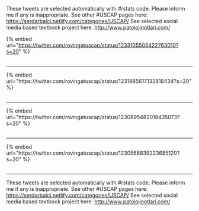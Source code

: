 

These tweets are selected automatically with #rstats code. Please inform me if any is inappropriate.
See other #USCAP pages here: https://serdarbalci.netlify.com/categories/USCAP/ 
See selected social media based textbook project here: http://www.patolojinotlari.com/

{% embed url="https://twitter.com/rovingatuscap/status/1233105503422763010?s=20" %}<br>
<br>
<hr>
{% embed url="https://twitter.com/rovingatuscap/status/1231985617132818434?s=20" %}<br>
<br>
<hr>
{% embed url="https://twitter.com/rovingatuscap/status/1230895482018435073?s=20" %}<br>
<br>
<hr>
{% embed url="https://twitter.com/rovingatuscap/status/1230568839223685120?s=20" %}<br>
<br>
<hr>


These tweets are selected automatically with #rstats code. Please inform me if any is inappropriate.
See other #USCAP pages here: https://serdarbalci.netlify.com/categories/USCAP/ 
See selected social media based textbook project here: http://www.patolojinotlari.com/
